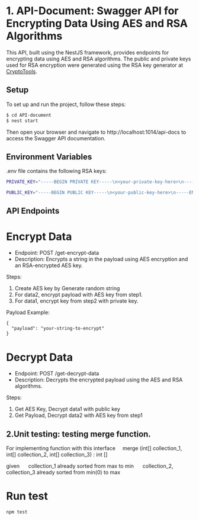 # 1. API-Document: Swagger API for Encrypting Data Using AES and RSA Algorithms

This API, built using the NestJS framework, provides endpoints for encrypting data using AES and RSA algorithms. The public and private keys used for RSA encryption were generated using the RSA key generator at [CryptoTools](https://cryptotools.net/rsagen).

## Setup

To set up and run the project, follow these steps:

```sh
$ cd API-document
$ nest start
```

Then open your browser and navigate to http://localhost:1014/api-docs to access the Swagger API documentation.

## Environment Variables

.env file contains the following RSA keys:

```sh
PRIVATE_KEY="-----BEGIN PRIVATE KEY-----\n<your-private-key-here>\n-----END PRIVATE KEY-----"

PUBLIC_KEY="-----BEGIN PUBLIC KEY-----\n<your-public-key-here>\n-----END PUBLIC KEY-----" with the actual keys generated from CryptoTools.
```

## API Endpoints

# Encrypt Data
- Endpoint: POST /get-encrypt-data
- Description: Encrypts a string in the payload using AES encryption and an RSA-encrypted AES key.

Steps:
1. Create AES key by Generate random string
2. For data2, encrypt payload with AES key from step1.
3. For data1, encrypt key from step2 with private key.

Payload Example:
```
{
  "payload": "your-string-to-encrypt"
}
```

# Decrypt Data 
- Endpoint: POST /get-decrypt-data
- Description: Decrypts the encrypted payload using the AES and RSA algorithms.

Steps:
1. Get AES Key, Decrypt data1 with public key
2. Get Payload, Decrypt data2 with AES key from step1

## 2.Unit testing: testing merge function.

For implementing function with this interface
    merge (int[] collection_1, int[] collection_2, int[] collection_3) : int []

given
     collection_1 already sorted from max to min
     collection_2, collection_3 already sorted from min(0) to max

# Run test
```sh 
npm test 
```